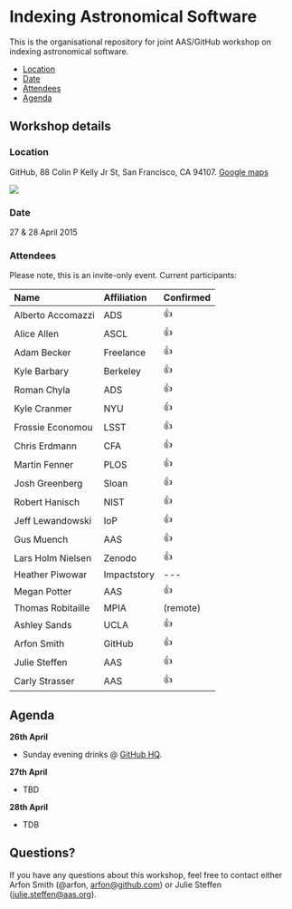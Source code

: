 # Indexing Astronomical Software

This is the organisational repository for joint AAS/GitHub workshop on indexing astronomical software.

- [Location](#location)
- [Date](#date)
- [Attendees](#attendees)
- [Agenda](#agenda)

## Workshop details

### Location

GitHub, 88 Colin P Kelly Jr St, San Francisco, CA 94107. [Google maps](https://www.google.com/maps/place/88+Colin+P+Kelly+Jr+St,+San+Francisco,+CA+94107/@37.7826402,-122.4024273,15z/data=!4m2!3m1!1s0x80858077fe6ae953:0x1cf829f1248fb8f4)

[![](https://cloud.githubusercontent.com/assets/4483/6335908/666b06cc-bb64-11e4-93dd-0be4b24042ab.png)](https://www.google.com/maps/place/88+Colin+P+Kelly+Jr+St,+San+Francisco,+CA+94107/@37.7826402,-122.4024273,15z/data=!4m2!3m1!1s0x80858077fe6ae953:0x1cf829f1248fb8f4)

### Date

27 & 28 April 2015

### Attendees

Please note, this is an invite-only event. Current participants:

|  Name  |      Affiliation      |  Confirmed |
|:--------|:-------------|:------|
| Alberto Accomazzi |  ADS | :+1: |
| Alice Allen |    ASCL   |   :+1: |
| Adam Becker | Freelance |  :+1: |
| Kyle Barbary | Berkeley |  :+1: |
| Roman Chyla | ADS | :+1: |
| Kyle Cranmer | NYU | :+1: |
| Frossie Economou | LSST | :+1: |
| Chris Erdmann | CFA | :+1: |
| Martin Fenner | PLOS | :+1: |
| Josh Greenberg | Sloan | :+1: |
| Robert Hanisch | NIST | :+1: |
| Jeff Lewandowski | IoP | :+1: |
| Gus Muench | AAS | :+1: |
| Lars Holm Nielsen | Zenodo | :+1: |
| Heather Piwowar | Impactstory | --- |
| Megan Potter | AAS | :+1: |
| Thomas Robitaille | MPIA | (remote) |
| Ashley Sands | UCLA | :+1: |
| Arfon Smith | GitHub | :+1: |
| Julie Steffen | AAS | :+1: |
| Carly Strasser | AAS | :+1: |

## Agenda

**26th April**
  - Sunday evening drinks @ [GitHub HQ](https://www.google.com/maps/place/88+Colin+P+Kelly+Jr+St,+San+Francisco,+CA+94107/@37.7826402,-122.4024273,15z/data=!4m2!3m1!1s0x80858077fe6ae953:0x1cf829f1248fb8f4). 
  
**27th April**
  - TBD
  
**28th April** 
  - TDB

## Questions?

If you have any questions about this workshop, feel free to contact either Arfon Smith (@arfon, arfon@github.com) or Julie Steffen (julie.steffen@aas.org).

